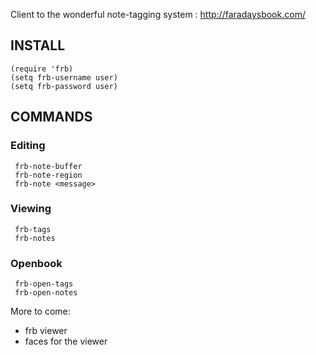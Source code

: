 
Client to the wonderful note-tagging system : http://faradaysbook.com/

## INSTALL
    (require 'frb)
    (setq frb-username user)
    (setq frb-password user)

## COMMANDS

### Editing

     frb-note-buffer
     frb-note-region 
     frb-note <message>

### Viewing
     frb-tags
     frb-notes

### Openbook
     frb-open-tags
     frb-open-notes

More to come:
- frb viewer
- faces for the viewer

